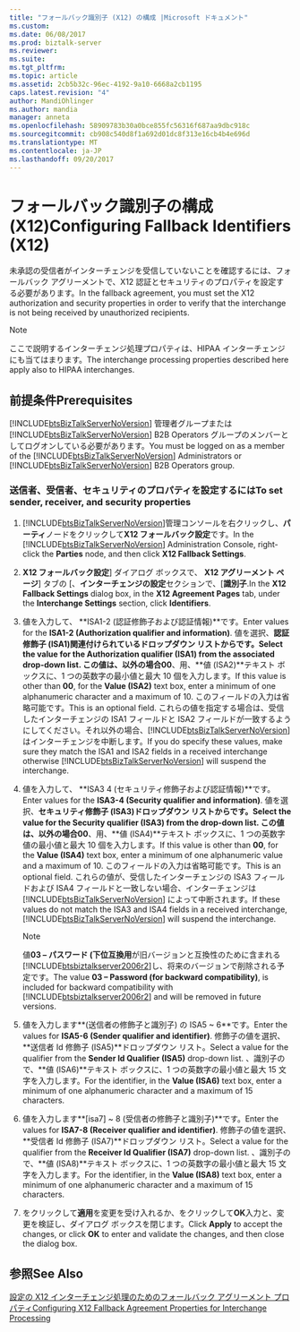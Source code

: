```yaml
---
title: "フォールバック識別子 (X12) の構成 |Microsoft ドキュメント"
ms.custom: 
ms.date: 06/08/2017
ms.prod: biztalk-server
ms.reviewer: 
ms.suite: 
ms.tgt_pltfrm: 
ms.topic: article
ms.assetid: 2cb5b32c-96ec-4192-9a10-6668a2cb1195
caps.latest.revision: "4"
author: MandiOhlinger
ms.author: mandia
manager: anneta
ms.openlocfilehash: 58909783b30a0bce855fc56316f687aa9dbc918c
ms.sourcegitcommit: cb908c540d8f1a692d01dc8f313e16cb4b4e696d
ms.translationtype: MT
ms.contentlocale: ja-JP
ms.lasthandoff: 09/20/2017
---
```

# <a name="configuring-fallback-identifiers-x12"></a><span data-ttu-id="7e420-102">フォールバック識別子の構成 (X12)</span><span class="sxs-lookup"><span data-stu-id="7e420-102">Configuring Fallback Identifiers (X12)</span></span>
<span data-ttu-id="7e420-103">未承認の受信者がインターチェンジを受信していないことを確認するには、フォールバック アグリーメントで、X12 認証とセキュリティのプロパティを設定する必要があります。</span><span class="sxs-lookup"><span data-stu-id="7e420-103">In the fallback agreement, you must set the X12 authorization and security properties in order to verify that the interchange is not being received by unauthorized recipients.</span></span>  
  
> [!NOTE]
>  <span data-ttu-id="7e420-104">ここで説明するインターチェンジ処理プロパティは、HIPAA インターチェンジにも当てはまります。</span><span class="sxs-lookup"><span data-stu-id="7e420-104">The interchange processing properties described here apply also to HIPAA interchanges.</span></span>  
  
## <a name="prerequisites"></a><span data-ttu-id="7e420-105">前提条件</span><span class="sxs-lookup"><span data-stu-id="7e420-105">Prerequisites</span></span>  
 <span data-ttu-id="7e420-106">[!INCLUDE[btsBizTalkServerNoVersion](../includes/btsbiztalkservernoversion-md.md)] 管理者グループまたは [!INCLUDE[btsBizTalkServerNoVersion](../includes/btsbiztalkservernoversion-md.md)] B2B Operators グループのメンバーとしてログオンしている必要があります。</span><span class="sxs-lookup"><span data-stu-id="7e420-106">You must be logged on as a member of the [!INCLUDE[btsBizTalkServerNoVersion](../includes/btsbiztalkservernoversion-md.md)] Administrators or [!INCLUDE[btsBizTalkServerNoVersion](../includes/btsbiztalkservernoversion-md.md)] B2B Operators group.</span></span>  
  
### <a name="to-set-sender-receiver-and-security-properties"></a><span data-ttu-id="7e420-107">送信者、受信者、セキュリティのプロパティを設定するには</span><span class="sxs-lookup"><span data-stu-id="7e420-107">To set sender, receiver, and security properties</span></span>  
  
1.  <span data-ttu-id="7e420-108">[!INCLUDE[btsBizTalkServerNoVersion](../includes/btsbiztalkservernoversion-md.md)]管理コンソールを右クリックし、**パーティ**ノードをクリックして**X12 フォールバック設定**です。</span><span class="sxs-lookup"><span data-stu-id="7e420-108">In the [!INCLUDE[btsBizTalkServerNoVersion](../includes/btsbiztalkservernoversion-md.md)] Administration Console, right-click the **Parties** node, and then click **X12 Fallback Settings**.</span></span>  
  
2.  <span data-ttu-id="7e420-109">**X12 フォールバック設定**] ダイアログ ボックスで、 **X12 アグリーメント ページ**] タブの [、**インターチェンジの設定**セクションで、[**識別子**.</span><span class="sxs-lookup"><span data-stu-id="7e420-109">In the **X12 Fallback Settings** dialog box, in the **X12 Agreement Pages** tab, under the **Interchange Settings** section, click **Identifiers**.</span></span>  
  
3.  <span data-ttu-id="7e420-110">値を入力して、 **ISA1-2 (認証修飾子および認証情報)**です。</span><span class="sxs-lookup"><span data-stu-id="7e420-110">Enter values for the **ISA1-2 (Authorization qualifier and information)**.</span></span> <span data-ttu-id="7e420-111">値を選択、**認証修飾子 (ISA1)**関連付けられているドロップダウン リストからです。</span><span class="sxs-lookup"><span data-stu-id="7e420-111">Select the value for the **Authorization qualifier (ISA1)** from the associated drop-down list.</span></span> <span data-ttu-id="7e420-112">この値は、以外の場合**00**、用、**値 (ISA2)**テキスト ボックスに、1 つの英数字の最小値と最大 10 個を入力します。</span><span class="sxs-lookup"><span data-stu-id="7e420-112">If this value is other than **00**, for the **Value (ISA2)** text box, enter a minimum of one alphanumeric character and a maximum of 10.</span></span> <span data-ttu-id="7e420-113">このフィールドの入力は省略可能です。</span><span class="sxs-lookup"><span data-stu-id="7e420-113">This is an optional field.</span></span> <span data-ttu-id="7e420-114">これらの値を指定する場合は、受信したインターチェンジの ISA1 フィールドと ISA2 フィールドが一致するようにしてください。それ以外の場合、[!INCLUDE[btsBizTalkServerNoVersion](../includes/btsbiztalkservernoversion-md.md)] はインターチェンジを中断します。</span><span class="sxs-lookup"><span data-stu-id="7e420-114">If you do specify these values, make sure they match the ISA1 and ISA2 fields in a received interchange otherwise [!INCLUDE[btsBizTalkServerNoVersion](../includes/btsbiztalkservernoversion-md.md)] will suspend the interchange.</span></span>  
  
4.  <span data-ttu-id="7e420-115">値を入力して、 **ISA3 4 (セキュリティ修飾子および認証情報)**です。</span><span class="sxs-lookup"><span data-stu-id="7e420-115">Enter values for the **ISA3-4 (Security qualifier and information)**.</span></span> <span data-ttu-id="7e420-116">値を選択、**セキュリティ修飾子 (ISA3)**ドロップダウン リストからです。</span><span class="sxs-lookup"><span data-stu-id="7e420-116">Select the value for the **Security qualifier (ISA3)** from the drop-down list.</span></span> <span data-ttu-id="7e420-117">この値は、以外の場合**00**、用、**値 (ISA4)**テキスト ボックスに、1 つの英数字値の最小値と最大 10 個を入力します。</span><span class="sxs-lookup"><span data-stu-id="7e420-117">If this value is other than **00**, for the **Value (ISA4)** text box, enter a minimum of one alphanumeric value and a maximum of 10.</span></span> <span data-ttu-id="7e420-118">このフィールドの入力は省略可能です。</span><span class="sxs-lookup"><span data-stu-id="7e420-118">This is an optional field.</span></span> <span data-ttu-id="7e420-119">これらの値が、受信したインターチェンジの ISA3 フィールドおよび ISA4 フィールドと一致しない場合、インターチェンジは [!INCLUDE[btsBizTalkServerNoVersion](../includes/btsbiztalkservernoversion-md.md)] によって中断されます。</span><span class="sxs-lookup"><span data-stu-id="7e420-119">If these values do not match the ISA3 and ISA4 fields in a received interchange, [!INCLUDE[btsBizTalkServerNoVersion](../includes/btsbiztalkservernoversion-md.md)] will suspend the interchange.</span></span>  
  
    > [!NOTE]
    >  <span data-ttu-id="7e420-120">値**03 – パスワード (下位互換用**が旧バージョンと互換性のために含まれる[!INCLUDE[btsbiztalkserver2006r2](../includes/btsbiztalkserver2006r2-md.md)]し、将来のバージョンで削除される予定です。</span><span class="sxs-lookup"><span data-stu-id="7e420-120">The value **03 – Password (for backward compatibility)**, is included for backward compatibility with [!INCLUDE[btsbiztalkserver2006r2](../includes/btsbiztalkserver2006r2-md.md)] and will be removed in future versions.</span></span>  
  
5.  <span data-ttu-id="7e420-121">値を入力します**(送信者の修飾子と識別子) の ISA5 ~ 6**です。</span><span class="sxs-lookup"><span data-stu-id="7e420-121">Enter the values for **ISA5-6 (Sender qualifier and identifier)**.</span></span> <span data-ttu-id="7e420-122">修飾子の値を選択、**送信者 Id 修飾子 (ISA5)**ドロップダウン リスト。</span><span class="sxs-lookup"><span data-stu-id="7e420-122">Select a value for the qualifier from the **Sender Id Qualifier (ISA5)** drop-down list.</span></span> <span data-ttu-id="7e420-123">、識別子ので、**値 (ISA6)**テキスト ボックスに、1 つの英数字の最小値と最大 15 文字を入力します。</span><span class="sxs-lookup"><span data-stu-id="7e420-123">For the identifier, in the **Value (ISA6)** text box, enter a minimum of one alphanumeric character and a maximum of 15 characters.</span></span>  
  
6.  <span data-ttu-id="7e420-124">値を入力します**[isa7] ~ 8 (受信者の修飾子と識別子)**です。</span><span class="sxs-lookup"><span data-stu-id="7e420-124">Enter the values for **ISA7-8 (Receiver qualifier and identifier)**.</span></span> <span data-ttu-id="7e420-125">修飾子の値を選択、**受信者 Id 修飾子 (ISA7)**ドロップダウン リスト。</span><span class="sxs-lookup"><span data-stu-id="7e420-125">Select a value for the qualifier from the **Receiver Id Qualifier (ISA7)** drop-down list.</span></span> <span data-ttu-id="7e420-126">、識別子ので、**値 (ISA8)**テキスト ボックスに、1 つの英数字の最小値と最大 15 文字を入力します。</span><span class="sxs-lookup"><span data-stu-id="7e420-126">For the identifier, in the **Value (ISA8)** text box, enter a minimum of one alphanumeric character and a maximum of 15 characters.</span></span>  
  
7.  <span data-ttu-id="7e420-127">をクリックして**適用**を変更を受け入れるか、をクリックして**OK**入力と、変更を検証し、ダイアログ ボックスを閉じます。</span><span class="sxs-lookup"><span data-stu-id="7e420-127">Click **Apply** to accept the changes, or click **OK** to enter and validate the changes, and then close the dialog box.</span></span>  
  
## <a name="see-also"></a><span data-ttu-id="7e420-128">参照</span><span class="sxs-lookup"><span data-stu-id="7e420-128">See Also</span></span>  
 [<span data-ttu-id="7e420-129">設定の X12 インターチェンジ処理のためのフォールバック アグリーメント プロパティ</span><span class="sxs-lookup"><span data-stu-id="7e420-129">Configuring X12 Fallback Agreement Properties for Interchange Processing</span></span>](../core/configuring-x12-fallback-agreement-properties-for-interchange-processing.md)